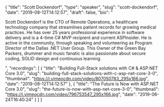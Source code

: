 {
  "title": "Scott Dockendorf",
  "type": "speaker",
  "slug": "scott-dockendorf",
  "date": "2019-08-12T14:12:57",
  "draft": false,
  "bio": "<p>Scott Dockendorf is the CTO of Remote Operations, a healthcare technology company that streamlines patient records for growing medical practices. He has over 25 years professional experience in software delivery and is a 4-time C# MVP recipient and current ASPInsider. He is active in the community, through speaking and volunteering as Program Director of the Dallas .NET User Group. This Owner of the Green Bay Packers, drummer and music fanatic is also passionate about secure coding, SOLID design and continuous learning.</p>",
  "recordings": [
    {
      "title": "Building Full-Stack solutions with C# & ASP.NET Core 3.0",
      "slug": "building-full-stack-solutions-with-c-asp-net-core-3-0",
      "thumbnail": "https://i.vimeocdn.com/video/807050783_295x166.jpg",
      "date": "2019-08-12T14:12:57"
    },
    {
      "title": "The Future is Now with ASP.NET Core 3.0",
      "slug": "the-future-is-now-with-asp-net-core-3-0",
      "thumbnail": "https://i.vimeocdn.com/video/796753547_295x166.jpg",
      "date": "2019-06-24T16:40:24"
    }
  ]
}